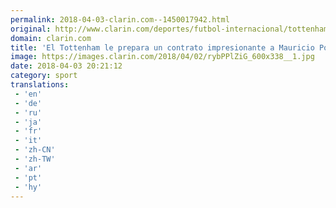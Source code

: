 ```yaml
---
permalink: 2018-04-03-clarin.com--1450017942.html
original: http://www.clarin.com/deportes/futbol-internacional/tottenham-prepara-contrato-impresionante-mauricio-pochettino-vaya-real-madrid_0_r12irgZsz.html
domain: clarin.com
title: 'El Tottenham le prepara un contrato impresionante a Mauricio Pochettino para que no se vaya al Real Madrid'
image: https://images.clarin.com/2018/04/02/rybPPlZiG_600x338__1.jpg
date: 2018-04-03 20:21:12
category: sport
translations: 
 - 'en'
 - 'de'
 - 'ru'
 - 'ja'
 - 'fr'
 - 'it'
 - 'zh-CN'
 - 'zh-TW'
 - 'ar'
 - 'pt'
 - 'hy'
---
```


